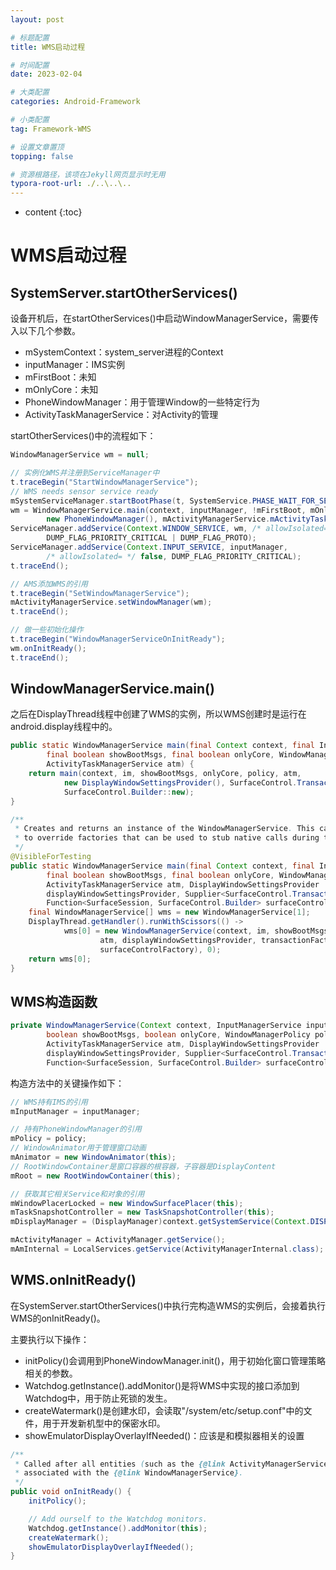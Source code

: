 ```yaml
---
layout: post

# 标题配置
title: WMS启动过程

# 时间配置
date: 2023-02-04

# 大类配置
categories: Android-Framework

# 小类配置
tag: Framework-WMS

# 设置文章置顶
topping: false

# 资源根路径，该项在Jekyll网页显示时无用
typora-root-url: ./..\..\..
---
```


* content
{:toc}


# WMS启动过程

## SystemServer.startOtherServices()

设备开机后，在startOtherServices()中启动WindowManagerService，需要传入以下几个参数。

- mSystemContext：system_server进程的Context
- inputManager：IMS实例
- mFirstBoot：未知
- mOnlyCore：未知
- PhoneWindowManager：用于管理Window的一些特定行为
- ActivityTaskManagerService：对Activity的管理

 

startOtherServices()中的流程如下：

```java
WindowManagerService wm = null;

// 实例化WMS并注册到ServiceManager中
t.traceBegin("StartWindowManagerService");
// WMS needs sensor service ready
mSystemServiceManager.startBootPhase(t, SystemService.PHASE_WAIT_FOR_SENSOR_SERVICE);
wm = WindowManagerService.main(context, inputManager, !mFirstBoot, mOnlyCore,
        new PhoneWindowManager(), mActivityManagerService.mActivityTaskManager);
ServiceManager.addService(Context.WINDOW_SERVICE, wm, /* allowIsolated= */ false,
        DUMP_FLAG_PRIORITY_CRITICAL | DUMP_FLAG_PROTO);
ServiceManager.addService(Context.INPUT_SERVICE, inputManager,
        /* allowIsolated= */ false, DUMP_FLAG_PRIORITY_CRITICAL);
t.traceEnd();

// AMS添加WMS的引用
t.traceBegin("SetWindowManagerService");
mActivityManagerService.setWindowManager(wm);
t.traceEnd();

// 做一些初始化操作
t.traceBegin("WindowManagerServiceOnInitReady");
wm.onInitReady();
t.traceEnd();
```

## WindowManagerService.main()

之后在DisplayThread线程中创建了WMS的实例，所以WMS创建时是运行在android.display线程中的。

```java
public static WindowManagerService main(final Context context, final InputManagerService im,
        final boolean showBootMsgs, final boolean onlyCore, WindowManagerPolicy policy,
        ActivityTaskManagerService atm) {
    return main(context, im, showBootMsgs, onlyCore, policy, atm,
            new DisplayWindowSettingsProvider(), SurfaceControl.Transaction::new,
            SurfaceControl.Builder::new);
}

/**
 * Creates and returns an instance of the WindowManagerService. This call allows the caller
 * to override factories that can be used to stub native calls during test.
 */
@VisibleForTesting
public static WindowManagerService main(final Context context, final InputManagerService im,
        final boolean showBootMsgs, final boolean onlyCore, WindowManagerPolicy policy,
        ActivityTaskManagerService atm, DisplayWindowSettingsProvider
        displayWindowSettingsProvider, Supplier<SurfaceControl.Transaction> transactionFactory,
        Function<SurfaceSession, SurfaceControl.Builder> surfaceControlFactory) {
    final WindowManagerService[] wms = new WindowManagerService[1];
    DisplayThread.getHandler().runWithScissors(() ->
            wms[0] = new WindowManagerService(context, im, showBootMsgs, onlyCore, policy,
                    atm, displayWindowSettingsProvider, transactionFactory,
                    surfaceControlFactory), 0);
    return wms[0];
}
```

## WMS构造函数

```java
private WindowManagerService(Context context, InputManagerService inputManager,
        boolean showBootMsgs, boolean onlyCore, WindowManagerPolicy policy,
        ActivityTaskManagerService atm, DisplayWindowSettingsProvider
        displayWindowSettingsProvider, Supplier<SurfaceControl.Transaction> transactionFactory,
        Function<SurfaceSession, SurfaceControl.Builder> surfaceControlFactory) {…}
```

构造方法中的关键操作如下：

```java
// WMS持有IMS的引用
mInputManager = inputManager;

// 持有PhoneWindowManager的引用
mPolicy = policy;
// WindowAnimator用于管理窗口动画
mAnimator = new WindowAnimator(this);
// RootWindowContainer是窗口容器的根容器，子容器是DisplayContent
mRoot = new RootWindowContainer(this);

// 获取其它相关Service和对象的引用
mWindowPlacerLocked = new WindowSurfacePlacer(this);
mTaskSnapshotController = new TaskSnapshotController(this);
mDisplayManager = (DisplayManager)context.getSystemService(Context.DISPLAY_SERVICE);

mActivityManager = ActivityManager.getService();
mAmInternal = LocalServices.getService(ActivityManagerInternal.class);
```

## WMS.onInitReady()

在SystemServer.startOtherServices()中执行完构造WMS的实例后，会接着执行WMS的onInitReady()。

主要执行以下操作：

- initPolicy()会调用到PhoneWindowManager.init()，用于初始化窗口管理策略相关的参数。
- Watchdog.getInstance().addMonitor()是将WMS中实现的接口添加到Watchdog中，用于防止死锁的发生。
- createWatermark()是创建水印，会读取"/system/etc/setup.conf"中的文件，用于开发新机型中的保密水印。
- showEmulatorDisplayOverlayIfNeeded()：应该是和模拟器相关的设置

```java
/**
 * Called after all entities (such as the {@link ActivityManagerService}) have been set up and
 * associated with the {@link WindowManagerService}.
 */
public void onInitReady() {
    initPolicy();

    // Add ourself to the Watchdog monitors.
    Watchdog.getInstance().addMonitor(this);
    createWatermark();
    showEmulatorDisplayOverlayIfNeeded();
}
```

